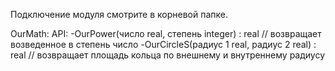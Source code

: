 Подключение модуля смотрите в корневой папке.

OurMath: API:
-OurPower(число real, степень integer) : real // возвращает возведенное в степень число
-OurCircleS(радиус 1 real, радиус 2 real) : real // возвращает площадь кольца по внешнему и внутреннему радиусу